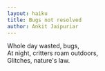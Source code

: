 ```yaml
---
layout: haiku
title: Bugs not resolved
author: Ankit Jaipuriar
---
```


Whole day wasted, bugs,<br>
At night, critters roam outdoors,<br>
Glitches, nature's law.<br>